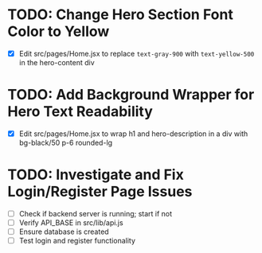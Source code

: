 # TODO: Change Hero Section Font Color to Yellow

- [x] Edit src/pages/Home.jsx to replace `text-gray-900` with `text-yellow-500` in the hero-content div

# TODO: Add Background Wrapper for Hero Text Readability

- [x] Edit src/pages/Home.jsx to wrap h1 and hero-description in a div with bg-black/50 p-6 rounded-lg

# TODO: Investigate and Fix Login/Register Page Issues

- [ ] Check if backend server is running; start if not
- [ ] Verify API_BASE in src/lib/api.js
- [ ] Ensure database is created
- [ ] Test login and register functionality
